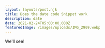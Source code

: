 ```yaml
---
layout: layouts/post.njk
title: Does the date code Snippet work
description: date
date: 2021-02-24T05:00:00.000Z
featuredImage: /images/uploads/IMG_2909.webp
---
```

We'll see!
